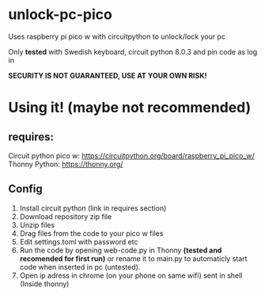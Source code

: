 # unlock-pc-pico
Uses raspberry pi pico w with circuitpython to unlock/lock your pc

Only **tested** with Swedish keyboard, circuit python 8.0.3 and pin code as log in

**SECURITY IS NOT GUARANTEED, USE AT YOUR OWN RISK!**

# Using it! (maybe not recommended)
## requires:
Circuit python pico w: https://circuitpython.org/board/raspberry_pi_pico_w/
Thonny Python: https://thonny.org/ 
## Config
1. Install circuit python (link in requires section)
2. Download repository zip file
3. Unzip files
4. Drag files from the code to your pico w files
5. Edit settings.toml with password etc
6. Run the code by opening web-code.py in Thonny **(tested and recomended for first run)** or rename it to main.py to automaticly start code when inserted in pc (untested).
7. Open ip adress in chrome (on your phone on same wifi) sent in shell (Inside thonny)

